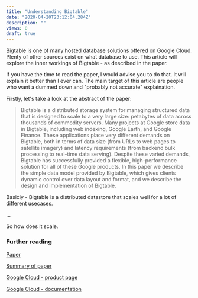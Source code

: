 ```yaml
---
title: "Understanding Bigtable"
date: "2020-04-20T23:12:04.284Z"
description: ""
views: 0
draft: true
---
```


<!-- Introduction
Explaining what this article is and what Bigtable is.
-->

Bigtable is one of many hosted database solutions offered on Google Cloud. Plenty of other sources exist on what database to use. This article will explore the inner workings of Bigtable - as described in the paper.

If you have the time to read the paper, I would advise you to do that. It will explain it better than I ever can. The main target of this article are people who want a dummed down and "probably not accurate" explaination.

Firstly, let's take a look at the abstract of the paper:

> Bigtable is a distributed storage system for managing structured data that is designed to scale to a very large size: petabytes of data across thousands of commodity servers. Many projects at Google store data in Bigtable, including web indexing, Google Earth, and Google Finance. These applications place very different demands on Bigtable, both in terms of data size (from URLs to web pages to satellite imagery) and latency requirements (from backend bulk processing to real-time data serving). Despite these varied demands, Bigtable has successfully provided a flexible, high-performance solution for all of these Google products. In this paper we describe the simple data model provided by Bigtable, which gives clients dynamic control over data layout and format, and we describe the design and implementation of Bigtable.

Basicly - Bigtable is a distributed datastore that scales well for a lot of different usecases.

...

So how does it scale.

### Further reading

[Paper]("https://static.googleusercontent.com/media/research.google.com/en//archive/bigtable-osdi06.pdf")

[Summary of paper]("http://courses.cs.vt.edu/cs5204/fall11-kafura/Student-Presentations/Bigtable-Notes.pdf")

[Google Cloud - product page]("https://cloud.google.com/bigtable")

[Google Cloud - documentation]("https://cloud.google.com/bigtable/docs")
